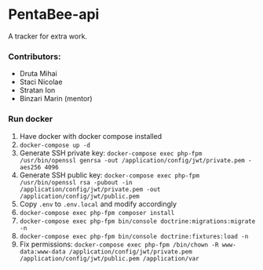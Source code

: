 # PentaBee-api

A tracker for extra work.

### Contributors:

* Druta Mihai
* Staci Nicolae
* Stratan Ion
* Binzari Marin (mentor)


### Run docker

1. Have docker with docker compose installed
2. `docker-compose up -d`
3. Generate SSH private key: `docker-compose exec php-fpm /usr/bin/openssl genrsa -out /application/config/jwt/private.pem -aes256 4096`
4. Generate SSH public key: `docker-compose exec php-fpm /usr/bin/openssl rsa -pubout -in /application/config/jwt/private.pem -out /application/config/jwt/public.pem`
5. Copy `.env` to `.env.local` and modify accordingly
6. `docker-compose exec php-fpm composer install`
7. `docker-compose exec php-fpm bin/console doctrine:migrations:migrate -n`
8. `docker-compose exec php-fpm bin/console doctrine:fixtures:load -n`
9. Fix permissions: `docker-compose exec php-fpm /bin/chown -R www-data:www-data /application/config/jwt/private.pem /application/config/jwt/public.pem /application/var`
